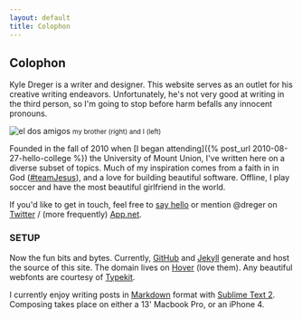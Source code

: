 ```yaml
---
layout: default
title: Colophon
---
```

## Colophon
Kyle Dreger is a writer and designer. This website serves as an outlet for his creative writing endeavors. Unfortunately, he's not very good at writing in the third person, so I'm going to stop before harm befalls any innocent pronouns.

![el dos amigos](http://cargo.kyledreger.com.s3.amazonaws.com/me-and-nathan.jpg)
<small>my brother (right) and I (left)</small>

Founded in the fall of 2010 when [I began attending]({% post_url 2010-08-27-hello-college %}) the University of Mount Union, I've written here on a diverse subset of topics. Much of my inspiration comes from a faith in in God ([#teamJesus](http://bible.us/116/psa.1.3.nlt)), and a love for building beautiful software. Offline, I play soccer and have the most beautiful girlfriend in the world.

If you'd like to get in touch, feel free to [say hello](mailto:hi@kyledreger.com?subject=hello!) or mention @dreger on [Twitter](http://twitter.com/dreger) / (more frequently) [App.net](http://alpha.app.net/dreger).

### SETUP

Now the fun bits and bytes. Currently, [GitHub](http://github.com) and [Jekyll](https://github.com/mojombo/jekyll) generate and host the source of this site. The domain lives on [Hover](http://hover.com) (love them). Any beautiful webfonts are courtesy of [Typekit](http://typekit.com).

I currently enjoy writing posts in [Markdown](http://daringfireball.net/projects/markdown) format with [Sublime Text 2](http://sublimetext.com). Composing takes place on either a 13' Macbook Pro, or an iPhone 4.

